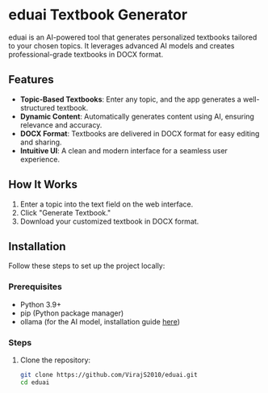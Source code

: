# eduai Textbook Generator

eduai is an AI-powered tool that generates personalized textbooks tailored to your chosen topics. It leverages advanced AI models and creates professional-grade textbooks in DOCX format.

## Features

- **Topic-Based Textbooks**: Enter any topic, and the app generates a well-structured textbook.
- **Dynamic Content**: Automatically generates content using AI, ensuring relevance and accuracy.
- **DOCX Format**: Textbooks are delivered in DOCX format for easy editing and sharing.
- **Intuitive UI**: A clean and modern interface for a seamless user experience.

## How It Works

1. Enter a topic into the text field on the web interface.
2. Click "Generate Textbook."
3. Download your customized textbook in DOCX format.

## Installation

Follow these steps to set up the project locally:

### Prerequisites

- Python 3.9+
- pip (Python package manager)
- ollama (for the AI model, installation guide [here](https://ollama.com/docs/getting-started))

### Steps

1. Clone the repository:
   ```bash
   git clone https://github.com/VirajS2010/eduai.git
   cd eduai
